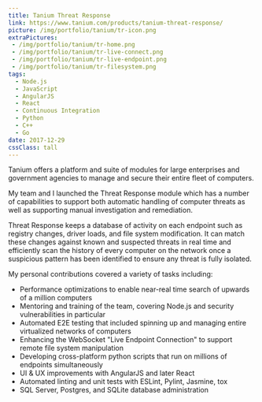 ```yaml
---
title: Tanium Threat Response
link: https://www.tanium.com/products/tanium-threat-response/
picture: /img/portfolio/tanium/tr-icon.png
extraPictures:
 - /img/portfolio/tanium/tr-home.png
 - /img/portfolio/tanium/tr-live-connect.png
 - /img/portfolio/tanium/tr-live-endpoint.png
 - /img/portfolio/tanium/tr-filesystem.png
tags: 
  - Node.js
  - JavaScript
  - AngularJS
  - React
  - Continuous Integration
  - Python
  - C++
  - Go
date: 2017-12-29
cssClass: tall
---
```


Tanium offers a platform and suite of modules for large enterprises and government agencies to manage and secure their entire fleet of computers.

My team and I launched the Threat Response module which has a number of capabilities to support both automatic handling of computer threats as well as supporting manual investigation and remediation.

Threat Response keeps a database of activity on each endpoint such as registry changes, driver loads, and file system modification. It can match these changes against known and suspected threats in real time and efficiently scan the history of every computer on the network once a suspicious pattern has been identified to ensure any threat is fully isolated.

My personal contributions covered a variety of tasks including:

* Performance optimizations to enable near-real time search of upwards of a million computers
* Mentoring and training of the team, covering Node.js and security vulnerabilities in particular
* Automated E2E testing that included spinning up and managing entire virtualized networks of computers
* Enhancing the WebSocket "Live Endpoint Connection" to support remote file system manipulation
* Developing cross-platform python scripts that run on millions of endpoints simultaneously
* UI & UX improvements with AngularJS and later React
* Automated linting and unit tests with ESLint, Pylint, Jasmine, tox
* SQL Server, Postgres, and SQLite database administration
